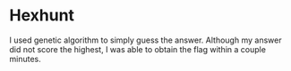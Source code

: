 # Hexhunt

I used genetic algorithm to simply guess the answer. Although my answer did not score the highest, I was able to obtain the flag within a couple minutes.